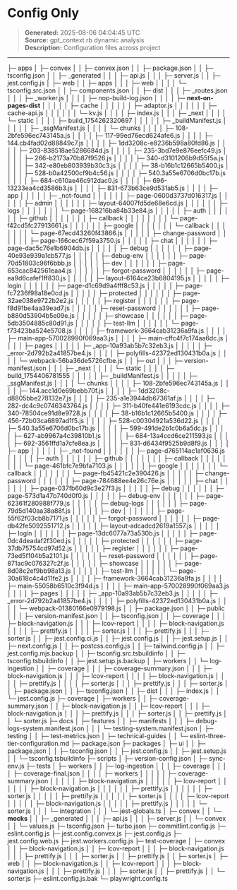 # Config Only

> **Generated:** 2025-08-06 04:04:45 UTC  
> **Source:** gpt_context.rb dynamic analysis  
> **Description:** Configuration files across project

---

├─ apps
│ ├─ convex
│ │ ├─ convex.json
│ │ ├─ package.json
│ │ ├─ tsconfig.json
│ │ ├─ \_generated
│ │ │ ├─ api.js
│ │ │ ├─ server.js
│ │ ├─ jest.config.js
│ ├─ web
│ │ ├─ apps
│ │ │ ├─ web
│ │ │ │ └─ tsconfig.src.json
│ │ ├─ components.json
│ │ ├─ dist
│ │ │ ├─ \_routes.json
│ │ │ ├─ \_worker.js
│ │ │ │ ├─ nop-build-log.json
│ │ │ │ ├─ **next-on-pages-dist**
│ │ │ │ │ ├─ cache
│ │ │ │ │ │ ├─ adaptor.js
│ │ │ │ │ │ ├─ cache-api.js
│ │ │ │ │ │ └─ kv.js
│ │ │ │ ├─ index.js
│ │ │ ├─ \_next
│ │ │ │ └─ static
│ │ │ │ ├─ build_1754262320697
│ │ │ │ │ ├─ \_buildManifest.js
│ │ │ │ │ ├─ \_ssgManifest.js
│ │ │ │ └─ chunks
│ │ │ │ ├─ 108-2bfe596ec743145a.js
│ │ │ │ ├─ 117-99ed76ecd624afe6.js
│ │ │ │ ├─ 144.cb4fad02d88849c7.js
│ │ │ │ ├─ 1dd3208c-e8236b598a80fd86.js
│ │ │ │ ├─ 203-838518ae5286684d.js
│ │ │ │ ├─ 235-3bd7e9e876eefc49.js
│ │ │ │ ├─ 266-b2173a70b87f9526.js
│ │ │ │ ├─ 340-d3101206b9d55f5a.js
│ │ │ │ ├─ 342-e80eb803939b30c3.js
│ │ │ │ ├─ 38-b16b1c12665b5400.js
│ │ │ │ ├─ 528-b0a42500cf9b4c56.js
│ │ │ │ ├─ 540.3a55e6706d0bc17b.js
│ │ │ │ ├─ 684-c610ae46c912dac0.js
│ │ │ │ ├─ 696-13233ea4cd3586b3.js
│ │ │ │ ├─ 831-673b63ce9d531ab5.js
│ │ │ │ ├─ app
│ │ │ │ │ ├─ \_not-found
│ │ │ │ │ │ ├─ page-0600d3737d016317.js
│ │ │ │ │ ├─ admin
│ │ │ │ │ │ ├─ layout-64007fd5de68e6cd.js
│ │ │ │ │ │ ├─ logs
│ │ │ │ │ │ │ └─ page-168216ba84b33e84.js
│ │ │ │ │ ├─ auth
│ │ │ │ │ │ ├─ github
│ │ │ │ │ │ │ ├─ callback
│ │ │ │ │ │ │ │ └─ page-f42cd5fc27913661.js
│ │ │ │ │ │ ├─ google
│ │ │ │ │ │ │ └─ callback
│ │ │ │ │ │ │ └─ page-67ecd43260f43866.js
│ │ │ │ │ ├─ change-password
│ │ │ │ │ │ ├─ page-166cec67f59a3750.js
│ │ │ │ │ ├─ chat
│ │ │ │ │ │ ├─ page-dac5c76e1b6904db.js
│ │ │ │ │ ├─ debug
│ │ │ │ │ │ ├─ page-40e93e939a1cb577.js
│ │ │ │ │ ├─ debug-env
│ │ │ │ │ │ ├─ page-70d51803c96f6bbb.js
│ │ │ │ │ ├─ dev
│ │ │ │ │ │ ├─ page-653cac842561eaa4.js
│ │ │ │ │ ├─ forgot-password
│ │ │ │ │ │ ├─ page-ea9d6cafef1ff830.js
│ │ │ │ │ ├─ layout-6164ce23b6804195.js
│ │ │ │ │ ├─ login
│ │ │ │ │ │ ├─ page-d1c69d9a4fff8c53.js
│ │ │ │ │ ├─ page-fc7236f98a18e0cd.js
│ │ │ │ │ ├─ protected
│ │ │ │ │ │ ├─ page-32ae038e9722b2e2.js
│ │ │ │ │ ├─ register
│ │ │ │ │ │ ├─ page-f8d91be4aa39ead7.js
│ │ │ │ │ ├─ reset-password
│ │ │ │ │ │ ├─ page-b880d53904b5e09e.js
│ │ │ │ │ ├─ showcase
│ │ │ │ │ │ ├─ page-5db3504885c80d91.js
│ │ │ │ │ ├─ test-llm
│ │ │ │ │ │ └─ page-f73423ba524e5708.js
│ │ │ │ ├─ framework-3664cab31236a9fa.js
│ │ │ │ ├─ main-app-570028990f069aa3.js
│ │ │ │ ├─ main-cffc4f7c174aa6dc.js
│ │ │ │ ├─ pages
│ │ │ │ │ ├─ \_app-10a93ab5b7c32eb3.js
│ │ │ │ │ ├─ \_error-2d792b2a41857be4.js
│ │ │ │ ├─ polyfills-42372ed130431b0a.js
│ │ │ │ └─ webpack-56ba36de5726cfbe.js
│ │ ├─ out
│ │ │ ├─ version-manifest.json
│ │ │ ├─ \_next
│ │ │ │ └─ static
│ │ │ │ ├─ build_1754406781555
│ │ │ │ │ ├─ \_buildManifest.js
│ │ │ │ │ ├─ \_ssgManifest.js
│ │ │ │ └─ chunks
│ │ │ │ ├─ 108-2bfe596ec743145a.js
│ │ │ │ ├─ 144.acc1d0e69bebb70f.js
│ │ │ │ ├─ 1dd3208c-d8805bbe278132e7.js
│ │ │ │ ├─ 235-a1e3944db67361af.js
│ │ │ │ ├─ 282-dc4c9c0746343764.js
│ │ │ │ ├─ 311-b40fe441e6193cdc.js
│ │ │ │ ├─ 340-78504ce91d8e9728.js
│ │ │ │ ├─ 38-b16b1c12665b5400.js
│ │ │ │ ├─ 456-72b03ca6897ad1f5.js
│ │ │ │ ├─ 528-c00304921a536d22.js
│ │ │ │ ├─ 540.3a55e6706d0bc17b.js
│ │ │ │ ├─ 599-491de2b1c0b6a5dc.js
│ │ │ │ ├─ 627-ab9967a4c39810b1.js
│ │ │ │ ├─ 684-13a4ccd6ce211593.js
│ │ │ │ ├─ 692-3561ffd1a7cfe8ea.js
│ │ │ │ ├─ 831-d6434f9525b9d8f9.js
│ │ │ │ ├─ app
│ │ │ │ │ ├─ \_not-found
│ │ │ │ │ │ ├─ page-d765114ac1af0636.js
│ │ │ │ │ ├─ auth
│ │ │ │ │ │ ├─ github
│ │ │ │ │ │ │ ├─ callback
│ │ │ │ │ │ │ │ └─ page-461bfc7e9bfa7103.js
│ │ │ │ │ │ ├─ google
│ │ │ │ │ │ │ └─ callback
│ │ │ │ │ │ │ └─ page-fb45421c2e390426.js
│ │ │ │ │ ├─ change-password
│ │ │ │ │ │ ├─ page-784688ee4e26c76e.js
│ │ │ │ │ ├─ chat
│ │ │ │ │ │ ├─ page-037fb60d9c3e27f3.js
│ │ │ │ │ ├─ debug
│ │ │ │ │ │ ├─ page-573d1a47b740d0f0.js
│ │ │ │ │ ├─ debug-env
│ │ │ │ │ │ ├─ page-62361f280988f779.js
│ │ │ │ │ ├─ debug-logs
│ │ │ │ │ │ ├─ page-79d5d140aa38a88f.js
│ │ │ │ │ ├─ dev
│ │ │ │ │ │ ├─ page-55f62f03cb8b7171.js
│ │ │ │ │ ├─ forgot-password
│ │ │ │ │ │ ├─ page-db42fe5092551712.js
│ │ │ │ │ ├─ layout-adcadcd2619a1557.js
│ │ │ │ │ ├─ login
│ │ │ │ │ │ ├─ page-13dc6077a73a530b.js
│ │ │ │ │ ├─ page-0dc4deadaf2f30ed.js
│ │ │ │ │ ├─ protected
│ │ │ │ │ │ ├─ page-37db75754cd97d52.js
│ │ │ │ │ ├─ register
│ │ │ │ │ │ ├─ page-73ed5f104b5a2101.js
│ │ │ │ │ ├─ reset-password
│ │ │ │ │ │ ├─ page-871ac9c076327c2f.js
│ │ │ │ │ ├─ showcase
│ │ │ │ │ │ ├─ page-8d08c2ef9bb98a13.js
│ │ │ │ │ ├─ test-llm
│ │ │ │ │ │ └─ page-30a618c4c4d11fe2.js
│ │ │ │ ├─ framework-3664cab31236a9fa.js
│ │ │ │ ├─ main-55058b6510c3f94d.js
│ │ │ │ ├─ main-app-570028990f069aa3.js
│ │ │ │ ├─ pages
│ │ │ │ │ ├─ \_app-10a93ab5b7c32eb3.js
│ │ │ │ │ ├─ \_error-2d792b2a41857be4.js
│ │ │ │ ├─ polyfills-42372ed130431b0a.js
│ │ │ │ └─ webpack-01380166e0979198.js
│ │ ├─ package.json
│ │ ├─ public
│ │ │ ├─ version-manifest.json
│ │ ├─ tsconfig.json
│ │ ├─ coverage
│ │ │ ├─ block-navigation.js
│ │ │ ├─ lcov-report
│ │ │ │ ├─ block-navigation.js
│ │ │ │ ├─ prettify.js
│ │ │ │ ├─ sorter.js
│ │ │ ├─ prettify.js
│ │ │ ├─ sorter.js
│ │ ├─ jest.config.ci.js
│ │ ├─ jest.config.js
│ │ ├─ jest.setup.js
│ │ ├─ next.config.js
│ │ ├─ postcss.config.js
│ │ ├─ tailwind.config.js
│ │ ├─ jest.config.mjs.backup
│ │ ├─ tsconfig.src.tsbuildinfo
│ │ ├─ tsconfig.tsbuildinfo
│ │ ├─ jest.setup.js.backup
│ ├─ workers
│ │ └─ log-ingestion
│ │ ├─ coverage
│ │ │ ├─ coverage-summary.json
│ │ │ ├─ block-navigation.js
│ │ │ ├─ lcov-report
│ │ │ │ ├─ block-navigation.js
│ │ │ │ ├─ prettify.js
│ │ │ │ ├─ sorter.js
│ │ │ ├─ prettify.js
│ │ │ ├─ sorter.js
│ │ ├─ package.json
│ │ ├─ tsconfig.json
│ │ ├─ dist
│ │ │ ├─ index.js
│ │ └─ jest.config.js
├─ coverage
│ ├─ workers
│ │ ├─ coverage-summary.json
│ │ ├─ block-navigation.js
│ │ ├─ lcov-report
│ │ │ ├─ block-navigation.js
│ │ │ ├─ prettify.js
│ │ │ ├─ sorter.js
│ │ ├─ prettify.js
│ │ └─ sorter.js
├─ docs
│ ├─ features
│ │ ├─ manifests
│ │ │ ├─ debug-logs-system.manifest.json
│ │ │ └─ testing-system.manifest.json
│ ├─ testing
│ │ ├─ test-metrics.json
│ ├─ technical-guides
│ │ └─ eslint-three-tier-configuration.md
├─ package.json
├─ packages
│ ├─ ui
│ │ ├─ package.json
│ │ ├─ tsconfig.json
│ │ ├─ jest.config.js
│ │ ├─ jest.setup.js
│ │ └─ tsconfig.tsbuildinfo
├─ scripts
│ ├─ version-config.json
│ ├─ sync-env.js
├─ tests
│ ├─ workers
│ │ ├─ log-ingestion
│ │ │ ├─ coverage
│ │ │ │ ├─ coverage-final.json
│ │ │ │ ├─ workers
│ │ │ │ │ ├─ coverage-summary.json
│ │ │ │ │ ├─ block-navigation.js
│ │ │ │ │ ├─ lcov-report
│ │ │ │ │ │ ├─ block-navigation.js
│ │ │ │ │ │ ├─ prettify.js
│ │ │ │ │ │ ├─ sorter.js
│ │ │ │ │ ├─ prettify.js
│ │ │ │ │ ├─ sorter.js
│ │ │ │ ├─ lcov-report
│ │ │ │ │ ├─ block-navigation.js
│ │ │ │ │ ├─ prettify.js
│ │ │ │ │ └─ sorter.js
│ │ │ └─ integration
│ │ │ └─ jest-globals.ts
│ ├─ convex
│ │ └─ **mocks**
│ │ ├─ \_generated
│ │ │ ├─ api.js
│ │ │ ├─ server.js
│ │ └─ convex
│ │ └─ values.js
├─ tsconfig.json
├─ turbo.json
├─ commitlint.config.js
├─ eslint.config.js
├─ jest.config.convex.js
├─ jest.config.js
├─ jest.config.web.js
├─ jest.workers.config.js
├─ test-coverage
│ ├─ convex
│ │ ├─ block-navigation.js
│ │ ├─ lcov-report
│ │ │ ├─ block-navigation.js
│ │ │ ├─ prettify.js
│ │ │ ├─ sorter.js
│ │ ├─ prettify.js
│ │ ├─ sorter.js
│ ├─ web
│ │ ├─ block-navigation.js
│ │ ├─ lcov-report
│ │ │ ├─ block-navigation.js
│ │ │ ├─ prettify.js
│ │ │ ├─ sorter.js
│ │ ├─ prettify.js
│ │ └─ sorter.js
├─ eslint.config.js.bak
└─ playwright.config.ts
